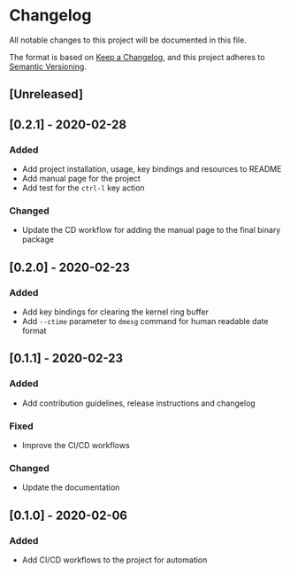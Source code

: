# Changelog

All notable changes to this project will be documented in this file.

The format is based on [Keep a Changelog](https://keepachangelog.com/en/1.0.0/),
and this project adheres to [Semantic Versioning](https://semver.org/spec/v2.0.0.html).

## [Unreleased]

## [0.2.1] - 2020-02-28
### Added
- Add project installation, usage, key bindings and resources to README
- Add manual page for the project
- Add test for the `ctrl-l` key action

### Changed
- Update the CD workflow for adding the manual page to the final binary package

## [0.2.0] - 2020-02-23
### Added
- Add key bindings for clearing the kernel ring buffer
- Add `--ctime` parameter to `dmesg` command for human readable date format

## [0.1.1] - 2020-02-23
### Added
- Add contribution guidelines, release instructions and changelog

### Fixed
- Improve the CI/CD workflows

### Changed
- Update the documentation

## [0.1.0] - 2020-02-06
### Added

- Add CI/CD workflows to the project for automation
